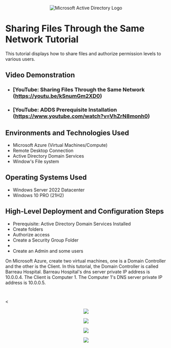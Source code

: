 
<p align="center">
<img src="https://i.imgur.com/pU5A58S.png" alt="Microsoft Active Directory Logo"/>
</p>

<h1>Sharing Files Through the Same Network Tutorial</h1>
This tutorial displays how to share files and authorize permission levels to various users.<br />


<h2>Video Demonstration</h2>

- ### [YouTube: Sharing Files Through the Same Network (https://youtu.be/kSnumGm2XD0)
- ### [YouTube: ADDS Prerequisite Installation (https://www.youtube.com/watch?v=VhZrN8monh0)

<h2>Environments and Technologies Used</h2>

- Microsoft Azure (Virtual Machines/Compute)
- Remote Desktop Connection
- Active Directory Domain Services
- Window's File system

<h2>Operating Systems Used </h2>

- Windows Server 2022 Datacenter 
- Windows 10 PRO (21H2)

<h2>High-Level Deployment and Configuration Steps</h2>

- Prerequisite: Active Directory Domain Services Installed
- Create folders
- Authorize access
- Create a Security Group Folder
-
- Create an Admin and some users

On Microsoft Azure, create two virtual machines, one is a Domain Controller and the other is the Client.
In this tutorial, the Domain Controller is called Barreau Hospital. Barreau Hospital's  dns server private IP address is 10.0.0.4.
The Client is Computer 1. The Computer 1's DNS server private IP address is 10.0.0.5.

<p align=center><img src=""></p>

<p align=center><img src=""></p>

<

<p align=center><img src="https://user-images.githubusercontent.com/121436228/222591834-3b6ff2ec-8344-42f1-a83a-36d84cbeab22.png"></p>

<p align=center><img src="https://user-images.githubusercontent.com/121436228/222591810-3ba848ec-033a-490b-bf2a-348ea7840793.png"></p>

<p align=center><img src="https://user-images.githubusercontent.com/121436228/222591788-26f7b906-4c21-4b8f-a57e-e6d116ea95fc.png"></p>

<p align=center><img src="https://user-images.githubusercontent.com/121436228/222591773-fddcad78-169f-4de2-aca4-821924edc1b4.png"></p>







